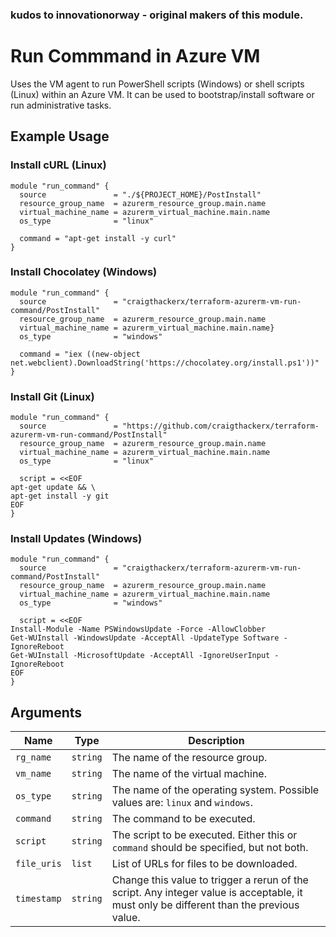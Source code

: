### kudos to innovationorway - original makers of this module.

# Run Commmand in Azure VM

Uses the VM agent to run PowerShell scripts (Windows) or shell scripts (Linux) within an Azure VM. It can be used to bootstrap/install software or run administrative tasks.

## Example Usage

### Install cURL (Linux)

```hcl
module "run_command" {
  source               = "./${PROJECT_HOME}/PostInstall"
  resource_group_name  = azurerm_resource_group.main.name
  virtual_machine_name = azurerm_virtual_machine.main.name
  os_type              = "linux"

  command = "apt-get install -y curl"
}
```

### Install Chocolatey (Windows)

```hcl
module "run_command" {
  source               = "craigthackerx/terraform-azurerm-vm-run-command/PostInstall"
  resource_group_name  = azurerm_resource_group.main.name
  virtual_machine_name = azurerm_virtual_machine.main.name}
  os_type              = "windows"

  command = "iex ((new-object net.webclient).DownloadString('https://chocolatey.org/install.ps1'))"
}
```

### Install Git (Linux)

```hcl
module "run_command" {
  source               = "https://github.com/craigthackerx/terraform-azurerm-vm-run-command/PostInstall"
  resource_group_name  = azurerm_resource_group.main.name
  virtual_machine_name = azurerm_virtual_machine.main.name
  os_type              = "linux"

  script = <<EOF
apt-get update && \
apt-get install -y git
EOF
}
```

### Install Updates (Windows)

```hcl
module "run_command" {
  source               = "craigthackerx/terraform-azurerm-vm-run-command/PostInstall"
  resource_group_name  = azurerm_resource_group.main.name
  virtual_machine_name = azurerm_virtual_machine.main.name
  os_type              = "windows"

  script = <<EOF
Install-Module -Name PSWindowsUpdate -Force -AllowClobber
Get-WUInstall -WindowsUpdate -AcceptAll -UpdateType Software -IgnoreReboot
Get-WUInstall -MicrosoftUpdate -AcceptAll -IgnoreUserInput -IgnoreReboot
EOF
}
```

## Arguments

| Name | Type | Description |
| --- | --- | --- |
| `rg_name` | `string` | The name of the resource group. |
| `vm_name` | `string` | The name of the virtual machine. |
| `os_type` | `string` | The name of the operating system. Possible values are: `linux` and `windows`. |
| `command` | `string` | The command to be executed. |
| `script` | `string` | The script to be executed. Either this or `command` should be specified, but not both. |
| `file_uris` | `list` | List of URLs for files to be downloaded. |
| `timestamp` | `string` | Change this value to trigger a rerun of the script. Any integer value is acceptable, it must only be different than the previous value. |
